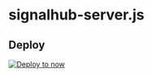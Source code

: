 # signalhub-server.js

## Deploy

[![Deploy to now](https://deploy.now.sh/static/button.svg)](https://deploy.now.sh/?repo=https://github.com/caiogondim/signalhub-server&env=NOW_API_KEY)
